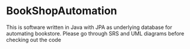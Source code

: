 BookShopAutomation
==================
This is software written in Java with JPA as underlying database for automating bookstore.
Please go through SRS and UML diagrams before checking out the code
